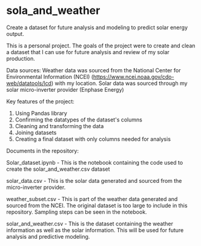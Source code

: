 # sola_and_weather
Create a dataset for future analysis and modeling to predict solar energy output.

This is a personal project. The goals of the project were to create and clean a dataset that I can use for future analysis and review of my solar production.

Data sources:
Weather data was sourced from the National Center for Environmental Information (NCEI) (https://www.ncei.noaa.gov/cdo-web/datatools/lcd) with my location.
Solar data was sourced through my solar micro-inverter provider (Enphase Energy)

Key features of the project:
1. Using Pandas library
2. Confirming the datatypes of the dataset's columns
3. Cleaning and transforming the data
4. Joining datasets
5. Creating a final dataset with only columns needed for analysis


Documents in the repository:

Solar_dataset.ipynb - This is the notebook containing the code used to create the solar_and_weather.csv dataset

solar_data.csv - This is the solar data generated and sourced from the micro-inverter provider.

weather_subset.csv - This is part of the weather data generated and sourced from the NCEI. The original dataset is too large to include in this repository. Sampling steps can be seen in the notebook.

solar_and_weather.csv - This is the dataset containing the weather information as well as the solar information. This will be used for future analysis and predictive modeling.
